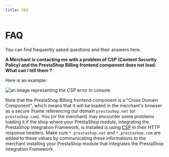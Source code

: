 ```yaml
---
title: FAQ
---
```


# FAQ

You can find frequently asked questions and their answers here.

**A Merchant is contacting me with a problem of CSP (Content Security Policy) and the PrestaShop Billing frontend component does not load. What can I tell them ?**

Here is an example:

![an image representing the CSP error in console](/assets/images/billing/csp-error-in-console-example.png)

Note that the PrestaShop Billing frontend component is a "Cross Domain Component", which means that it will be loaded in the merchant's browser as a secure Iframe referencing our domain `prestashop.net` (or `prestashop.com`).
You (or the merchant) may encounter some problems loading it if the shop where your PrestaShop module, integrating the PrestaShop Integration Framework, is installed is using [CSP](https://developer.mozilla.org/en-US/docs/Web/HTTP/Headers/Content-Security-Policy/Sources) in their HTTP response headers. Make sure `*.prestashop.net` and `*.prestashop.com` are added to these values by communicating these informations to the merchant installing your PrestaShop module that integrates the PrestaShop Integration Framework.
